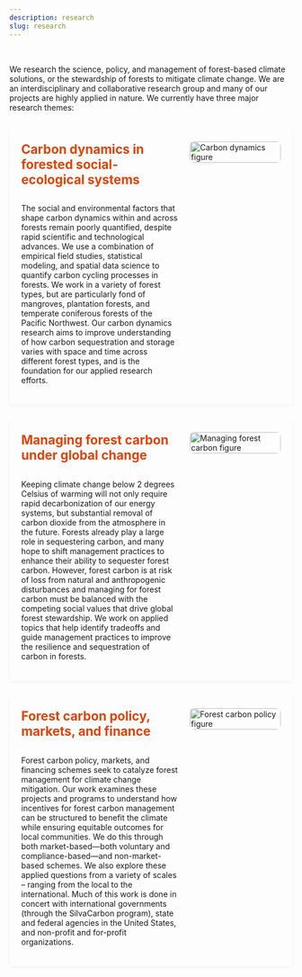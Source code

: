 ```yaml
---
description: research
slug: research
---
```


<br>

We research the science, policy, and management of forest-based climate solutions, or the stewardship of forests to mitigate climate change. We are an interdisciplinary and collaborative research group and many of our projects are highly applied in nature. We currently have three major research themes:

<br>

<!-- Research Theme 1 -->
<div style="padding: 1.5em; margin-bottom: 2em; display: flex; flex-wrap: wrap; align-items: flex-start; gap: 1.5em; box-shadow: 0 2px 6px rgba(0,0,0,0.05);">

  <div style="flex: 1 1 60%;">
    <h4 style="font-weight: bold; font-size: 1.6em; color: #DC4405; margin-top: 0;">Carbon dynamics in forested social-ecological systems</h4>
    <p>The social and environmental factors that shape carbon dynamics within and across forests remain poorly quantified, despite rapid scientific and technological advances. We use a combination of empirical field studies, statistical modeling, and spatial data science to quantify carbon cycling processes in forests. We work in a variety of forest types, but are particularly fond of mangroves, plantation forests, and temperate coniferous forests of the Pacific Northwest. Our carbon dynamics research aims to improve understanding of how carbon sequestration and storage varies with space and time across different forest types, and is the foundation for our applied research efforts.</p>
  </div>

  <div style="flex: 0 1 35%;">
    <img src="./figure.png" alt="Carbon dynamics figure" style="width: 100%; height: auto; display: block; border-radius: 8px;">
  </div>

</div>

<!-- Research Theme 2 -->
<div style="padding: 1.5em; margin-bottom: 2em; display: flex; flex-wrap: wrap; align-items: flex-start; gap: 1.5em; box-shadow: 0 2px 6px rgba(0,0,0,0.05);">

  <div style="flex: 1 1 60%;">
    <h4 style="font-weight: bold; font-size: 1.6em; color: #DC4405; margin-top: 0;">Managing forest carbon under global change</h4>
    <p>Keeping climate change below 2 degrees Celsius of warming will not only require rapid decarbonization of our energy systems, but substantial removal of carbon dioxide from the atmosphere in the future. Forests already play a large role in sequestering carbon, and many hope to shift management practices to enhance their ability to sequester forest carbon. However, forest carbon is at risk of loss from natural and anthropogenic disturbances and managing for forest carbon must be balanced with the competing social values that drive global forest stewardship. We work on applied topics that help identify tradeoffs and guide management practices to improve the resilience and sequestration of carbon in forests.</p>
  </div>

  <div style="flex: 0 1 35%;">
    <img src="./figure2.jpg" alt="Managing forest carbon figure" style="width: 100%; height: auto; display: block; border-radius: 8px;">
  </div>

</div>

<!-- Research Theme 3 -->
<div style="padding: 1.5em; margin-bottom: 2em; display: flex; flex-wrap: wrap; align-items: flex-start; gap: 1.5em; box-shadow: 0 2px 6px rgba(0,0,0,0.05);">

  <div style="flex: 1 1 60%;">
    <h4 style="font-weight: bold; font-size: 1.6em; color: #DC4405; margin-top: 0;">Forest carbon policy, markets, and finance</h4>
    <p>Forest carbon policy, markets, and financing schemes seek to catalyze forest management for climate change mitigation. Our work examines these projects and programs to understand how incentives for forest carbon management can be structured to benefit the climate while ensuring equitable outcomes for local communities. We do this through both market-based—both voluntary and compliance-based—and non-market-based schemes. We also explore these applied questions from a variety of scales – ranging from the local to the international. Much of this work is done in concert with international governments (through the SilvaCarbon program), state and federal agencies in the United States, and non-profit and for-profit organizations.</p>
  </div>

  <div style="flex: 0 1 35%;">
    <img src="./figure3.jpg" alt="Forest carbon policy figure" style="width: 100%; height: auto; display: block; border-radius: 8px;">
  </div>

</div>
